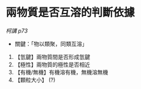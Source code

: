 # 兩物質是否互溶的判斷依據
*柯講 p73*
- 關鍵：「物以類聚，同類互溶」
1. 【氫鍵】兩物質間是否形成氫鍵
2. 【極性】兩物質的極性是否相近
3. 【有機/無機】有機溶有機，無機溶無機
4. 【顆粒大小】 (?)
